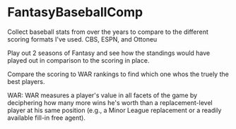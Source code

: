 # FantasyBaseballComp

Collect baseball stats from over the years to compare to the different scoring formats I've used.
CBS, ESPN, and Ottoneu 

Play out 2 seasons of Fantasy and see how the standings would have played out in comparison to the scoring in place.

Compare the scoring to WAR rankings to find which one whos the truely the best players.

WAR: WAR measures a player's value in all facets of the game by deciphering how many more wins he's worth than a replacement-level player at his same position (e.g., a Minor League replacement or a readily available fill-in free agent).
